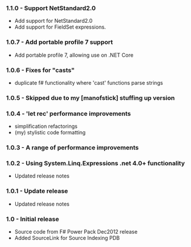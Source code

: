 ### 1.1.0 - Support NetStandard2.0
* Add support for NetStandard2.0
* Add support for FieldSet expressions.

### 1.0.7 - Add portable profile 7 support
* Add portable profile 7, allowing use on .NET Core

### 1.0.6 - Fixes for "casts"
* duplicate f# functionality where 'cast' functions parse strings

### 1.0.5 - Skipped due to my [manofstick] stuffing up version

### 1.0.4 - 'let rec' performance improvements
* simplification refactorings
* (my) stylistic code formatting

### 1.0.3 - A range of performance improvements

### 1.0.2 - Using System.Linq.Expressions .net 4.0+ functionality
* Updated release notes

### 1.0.1 - Update release
* Updated release notes

### 1.0 - Initial release 
* Source code from F# Power Pack Dec2012 release
* Added SourceLink for Source Indexing PDB